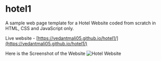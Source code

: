 # hotel1
A sample web page template for a Hotel Website coded from scratch in HTML, CSS and JavaScript only.

Live website - [https://vedantmali05.github.io/hotel1/](https://vedantmali05.github.io/hotel1/)

Here is the Screenshot of the Website
![Hotel Website](media/screenshot.png)